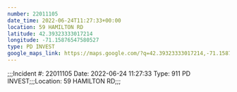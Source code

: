 ```yaml
---
number: 22011105
date_time: 2022-06-24T11:27:33+00:00
location: 59 HAMILTON RD
latitude: 42.39323333017214
longitude: -71.15876547580527
type: PD INVEST
google_maps_link: https://maps.google.com/?q=42.39323333017214,-71.15876547580527
---
```


;;;Incident #: 22011105  Date: 2022-06-24 11:27:33   Type: 911 PD INVEST;;;Location: 59 HAMILTON RD;;;
